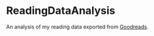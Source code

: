 # ReadingDataAnalysis
An analysis of my reading data exported from [Goodreads](https://www.goodreads.com/).
